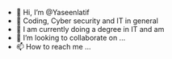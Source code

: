 - 👋 Hi, I’m @Yaseenlatif
- 👀 Coding, Cyber security and IT in general
- 🌱 I am currently doing a degree in IT and am
- 💞️ I’m looking to collaborate on ...
- 📫 How to reach me ...

<!---
Yaseenlatif/Yaseenlatif is a ✨ special ✨ repository because its `README.md` (this file) appears on your GitHub profile.
You can click the Preview link to take a look at your changes.
--->
